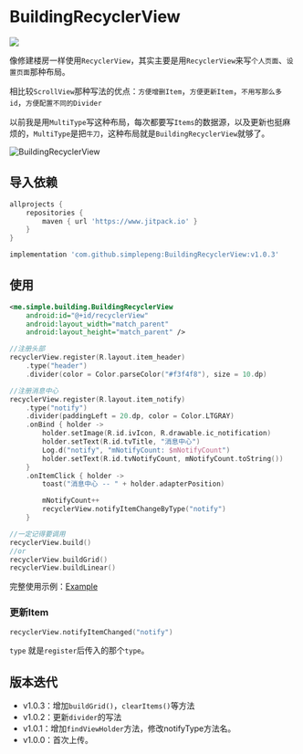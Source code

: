 # BuildingRecyclerView

[![](https://www.jitpack.io/v/simplepeng/BuildingRecyclerView.svg)](https://www.jitpack.io/#simplepeng/BuildingRecyclerView)

像修建楼房一样使用`RecyclerView`，其实主要是用`RecyclerView`来写`个人页面`、`设置页面`那种布局。

相比较`ScrollView`那种写法的优点：`方便增删Item`，`方便更新Item`，`不用写那么多id`，`方便配置不同的Divider`

以前我是用`MultiType`写这种布局，每次都要写`Items`的数据源，以及更新也挺麻烦的，`MultiType`是把`牛刀`，这种布局就是`BuildingRecyclerView`就够了。

![BuildingRecyclerView](https://i.loli.net/2020/09/14/FRy2GhTku7DPglr.png)

## 导入依赖

```groovy
allprojects {
	repositories {
		maven { url 'https://www.jitpack.io' }
	}
}
```

```groovy
implementation 'com.github.simplepeng:BuildingRecyclerView:v1.0.3'
```

## 使用

```xml
<me.simple.building.BuildingRecyclerView
    android:id="@+id/recyclerView"
    android:layout_width="match_parent"
    android:layout_height="match_parent" />
```

```kotlin
//注册头部
recyclerView.register(R.layout.item_header)
    .type("header")
    .divider(color = Color.parseColor("#f3f4f8"), size = 10.dp)

//注册消息中心
recyclerView.register(R.layout.item_notify)
    .type("notify")
    .divider(paddingLeft = 20.dp, color = Color.LTGRAY)
    .onBind { holder ->
        holder.setImage(R.id.ivIcon, R.drawable.ic_notification)
        holder.setText(R.id.tvTitle, "消息中心")
        Log.d("notify", "mNotifyCount: $mNotifyCount")
        holder.setText(R.id.tvNotifyCount, mNotifyCount.toString())
    }
    .onItemClick { holder ->
        toast("消息中心 -- " + holder.adapterPosition)

        mNotifyCount++
        recyclerView.notifyItemChangeByType("notify")
    }

//一定记得要调用
recyclerView.build()
//or
recyclerView.buildGrid()
recyclerView.buildLinear()
```

完整使用示例：[Example](https://github.com/simplepeng/BuildingRecyclerView/blob/master/app/src/main/java/demo/building/MainActivity.kt)

### 更新Item

```kotlin
recyclerView.notifyItemChanged("notify")
```

`type`	就是`register`后传入的那个`type`。

## 版本迭代

* v1.0.3：增加`buildGrid()`，`clearItems()`等方法
* v1.0.2：更新`divider`的写法
* v1.0.1：增加`findViewHolder`方法，修改notifyType方法名。
* v1.0.0：首次上传。